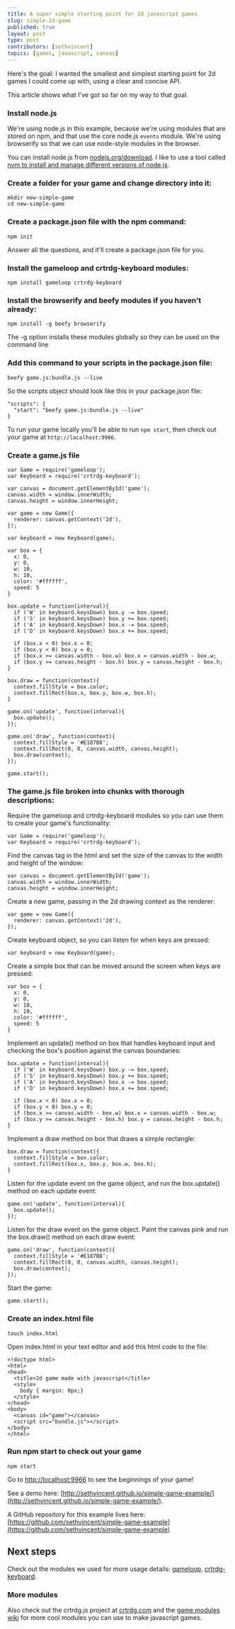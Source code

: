 ```yaml
---
title: A super simple starting point for 2d javascript games
slug: simple-2d-game
published: true
layout: post
type: post
contributors: [sethvincent]
topics: [games, javascript, canvas]
---
```



Here's the goal: I wanted the smallest and simplest starting point for 2d games I could come up with, using a clear and concise API. 

This article shows what I've got so far on my way to that goal.

### Install node.js

We're using node.js in this example, because we're using modules that are stored on npm, and that use the core node.js `events` module. We're using browserify so that we can use node-style modules in the browser.

You can install node.js from [nodejs.org/download](http://nodejs.org/download). I like to use a tool called [nvm to install and manage different versions of node.js](https://github.com/creationix/nvm).

### Create a folder for your game and change directory into it:
```
mkdir new-simple-game
cd new-simple-game
```

### Create a package.json file with the npm command:

```
npm init
```

Answer all the questions, and it'll create a package.json file for you.

### Install the gameloop and crtrdg-keyboard modules:

```
npm install gameloop crtrdg-keyboard
```

### Install the browserify and beefy modules if you haven't already:

```
npm install -g beefy browserify
```

The -g option installs these modules globally so they can be used on the command line

### Add this command to your scripts in the package.json file:

```
beefy game.js:bundle.js --live
```

So the scripts object should look like this in your package.json file:

```
"scripts": {
  "start": "beefy game.js:bundle.js --live"
}
```

To run your game locally you'll be able to run `npm start`, then check out your game at `http://localhost:9966`.


### Create a game.js file

```
var Game = require('gameloop');
var Keyboard = require('crtrdg-keyboard');

var canvas = document.getElementById('game');
canvas.width = window.innerWidth;
canvas.height = window.innerHeight;

var game = new Game({
  renderer: canvas.getContext('2d'),
});

var keyboard = new Keyboard(game);

var box = {
  x: 0,
  y: 0,
  w: 10,
  h: 10,
  color: '#ffffff',
  speed: 5
}

box.update = function(interval){
  if ('W' in keyboard.keysDown) box.y -= box.speed;
  if ('S' in keyboard.keysDown) box.y += box.speed;
  if ('A' in keyboard.keysDown) box.x -= box.speed;
  if ('D' in keyboard.keysDown) box.x += box.speed;

  if (box.x < 0) box.x = 0;
  if (box.y < 0) box.y = 0;
  if (box.x >= canvas.width - box.w) box.x = canvas.width - box.w;
  if (box.y >= canvas.height - box.h) box.y = canvas.height - box.h;
}

box.draw = function(context){
  context.fillStyle = box.color;
  context.fillRect(box.x, box.y, box.w, box.h);
}

game.on('update', function(interval){
  box.update();
});

game.on('draw', function(context){
  context.fillStyle = '#E187B8';
  context.fillRect(0, 0, canvas.width, canvas.height);
  box.draw(context);
});

game.start();
```

### The game.js file broken into chunks with thorough descriptions:

Require the gameloop and crtrdg-keyboard modules so you can use them to create your game's functionality:

```
var Game = require('gameloop');
var Keyboard = require('crtrdg-keyboard');
```

Find the canvas tag in the html and set the size of the canvas to the width and height of the window:

```
var canvas = document.getElementById('game');
canvas.width = window.innerWidth;
canvas.height = window.innerHeight;
```

Create a new game, passing in the 2d drawing context as the renderer:

```
var game = new Game({
  renderer: canvas.getContext('2d'),
});
```

Create keyboard object, so you can listen for when keys are pressed:

```
var keyboard = new Keyboard(game);
```

Create a simple box that can be moved around the screen when keys are pressed:

```
var box = {
  x: 0,
  y: 0,
  w: 10,
  h: 10,
  color: '#ffffff',
  speed: 5
}
```

Implement an update() method on box that handles keyboard input and checking the box's position against the canvas boundaries:

```
box.update = function(interval){
  if ('W' in keyboard.keysDown) box.y -= box.speed;
  if ('S' in keyboard.keysDown) box.y += box.speed;
  if ('A' in keyboard.keysDown) box.x -= box.speed;
  if ('D' in keyboard.keysDown) box.x += box.speed;

  if (box.x < 0) box.x = 0;
  if (box.y < 0) box.y = 0;
  if (box.x >= canvas.width - box.w) box.x = canvas.width - box.w;
  if (box.y >= canvas.height - box.h) box.y = canvas.height - box.h;
}
```

Implement a draw method on box that draws a simple rectangle:

```
box.draw = function(context){
  context.fillStyle = box.color;
  context.fillRect(box.x, box.y, box.w, box.h);
}
```

Listen for the update event on the game object, and run the box.update() method on each update event:

```
game.on('update', function(interval){
  box.update();
});
```

Listen for the draw event on the game object.
Paint the canvas pink and run the box.draw() method on each draw event:

```
game.on('draw', function(context){
  context.fillStyle = '#E187B8';
  context.fillRect(0, 0, canvas.width, canvas.height);
  box.draw(context);
});
```

Start the game:

```
game.start();
```


### Create an index.html file

```
touch index.html
```

Open index.html in your text editor and add this html code to the file:

```
<!doctype html>
<html>
<head>
  <title>2d game made with javascript</title>
  <style>
    body { margin: 0px;}
  </style>
</head>
<body>
  <canvas id="game"></canvas>
  <script src="bundle.js"></script>
</body>
</html>
```

### Run npm start to check out your game

```
npm start
```

Go to [http://localhost:9966](http://localhost:9966) to see the beginnings of your game!

See a demo here: [http://sethvincent.github.io/simple-game-example/](http://sethvincent.github.io/simple-game-example/).

A GitHub repository for this example lives here: [https://github.com/sethvincent/simple-game-example](https://github.com/sethvincent/simple-game-example)

## Next steps
Check out the modules we used for more usage details: [gameloop](http://github.com/sethvincent/gameloop), [crtrdg-keyboard](http://github.com/sethvincent/crtrdg-keyboard).

### More modules
Also check out the crtrdg.js project at [crtrdg.com](http://crtrdg.com) and the [game modules wiki](https://github.com/hughsk/game-modules/wiki/Modules) for more cool modules you can use to make javascript games.
